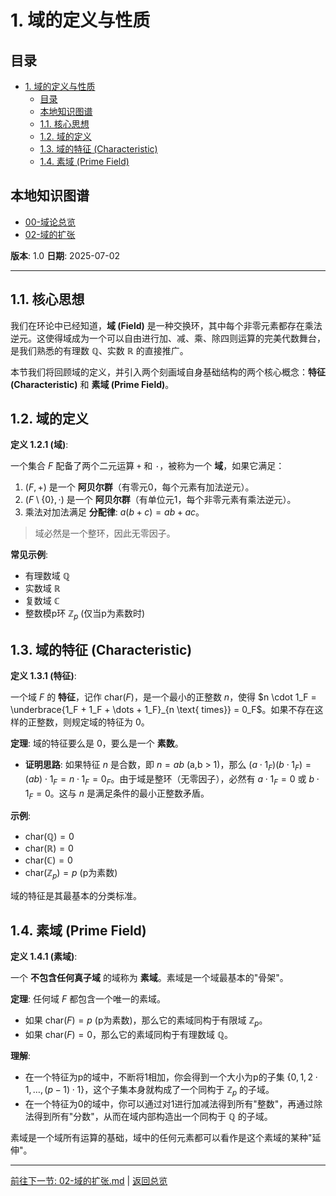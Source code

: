 # 1. 域的定义与性质

<!-- 本地目录区块 -->
## 目录

- [1. 域的定义与性质](#1-域的定义与性质)
  - [目录](#目录)
  - [本地知识图谱](#本地知识图谱)
  - [1.1. 核心思想](#11-核心思想)
  - [1.2. 域的定义](#12-域的定义)
  - [1.3. 域的特征 (Characteristic)](#13-域的特征-characteristic)
  - [1.4. 素域 (Prime Field)](#14-素域-prime-field)

<!-- 本地知识图谱区块 -->
## 本地知识图谱

- [00-域论总览](./00-域论总览.md)
- [02-域的扩张](./02-域的扩张.md)

**版本**: 1.0
**日期**: 2025-07-02

---

## 1.1. 核心思想

我们在环论中已经知道，**域 (Field)** 是一种交换环，其中每个非零元素都存在乘法逆元。这使得域成为一个可以自由进行加、减、乘、除四则运算的完美代数舞台，是我们熟悉的有理数 $\mathbb{Q}$、实数 $\mathbb{R}$ 的直接推广。

本节我们将回顾域的定义，并引入两个刻画域自身基础结构的两个核心概念：**特征 (Characteristic)** 和 **素域 (Prime Field)**。

## 1.2. 域的定义

**定义 1.2.1 (域)**:

一个集合 $F$ 配备了两个二元运算 `+` 和 `·`，被称为一个 **域**，如果它满足：

1. $(F, +)$ 是一个 **阿贝尔群**（有零元0，每个元素有加法逆元）。
2. $(F\setminus\{0\}, \cdot)$ 是一个 **阿贝尔群**（有单位元1，每个非零元素有乘法逆元）。
3. 乘法对加法满足 **分配律**: $a(b+c) = ab+ac$。

> 域必然是一个整环，因此无零因子。

**常见示例**:

- 有理数域 $\mathbb{Q}$
- 实数域 $\mathbb{R}$
- 复数域 $\mathbb{C}$
- 整数模p环 $\mathbb{Z}_p$ (仅当p为素数时)

## 1.3. 域的特征 (Characteristic)

**定义 1.3.1 (特征)**:

一个域 $F$ 的 **特征**，记作 $\text{char}(F)$，是一个最小的正整数 $n$，使得 $n \cdot 1_F = \underbrace{1_F + 1_F + \dots + 1_F}_{n \text{ times}} = 0_F$。如果不存在这样的正整数，则规定域的特征为 0。

**定理**: 域的特征要么是 0，要么是一个 **素数**。

- **证明思路**: 如果特征 $n$ 是合数，即 $n=ab$ (a,b > 1)，那么 $(a \cdot 1_F)(b \cdot 1_F) = (ab) \cdot 1_F = n \cdot 1_F = 0_F$。由于域是整环（无零因子），必然有 $a \cdot 1_F = 0$ 或 $b \cdot 1_F=0$。这与 $n$ 是满足条件的最小正整数矛盾。

**示例**:

- $\text{char}(\mathbb{Q}) = 0$
- $\text{char}(\mathbb{R}) = 0$
- $\text{char}(\mathbb{C}) = 0$
- $\text{char}(\mathbb{Z}_p) = p$ (p为素数)

域的特征是其最基本的分类标准。

## 1.4. 素域 (Prime Field)

**定义 1.4.1 (素域)**:

一个 **不包含任何真子域** 的域称为 **素域**。素域是一个域最基本的"骨架"。

**定理**: 任何域 $F$ 都包含一个唯一的素域。

- 如果 $\text{char}(F) = p$ (p为素数)，那么它的素域同构于有限域 $\mathbb{Z}_p$。
- 如果 $\text{char}(F) = 0$，那么它的素域同构于有理数域 $\mathbb{Q}$。

**理解**:

- 在一个特征为p的域中，不断将1相加，你会得到一个大小为p的子集 $\{0, 1, 2\cdot1, \dots, (p-1)\cdot1\}$，这个子集本身就构成了一个同构于 $\mathbb{Z}_p$ 的子域。
- 在一个特征为0的域中，你可以通过对1进行加减法得到所有"整数"，再通过除法得到所有"分数"，从而在域内部构造出一个同构于 $\mathbb{Q}$ 的子域。

素域是一个域所有运算的基础，域中的任何元素都可以看作是这个素域的某种"延伸"。

---
[前往下一节: 02-域的扩张.md](./02-域的扩张.md) | [返回总览](./00-域论总览.md)
